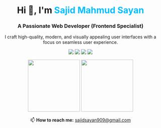 <!-- Profile Overview -->
<div align="center">

<h1>Hi 👋, I'm <span style="color:#00BFFF;">Sajid Mahmud Sayan</span></h1>
<h3>A Passionate Web Developer (Frontend Specialist)</h3>

<p>
I craft high-quality, modern, and visually appealing user interfaces with a focus on seamless user experience.
</p>

<!-- Skills Badges -->
<p>
  <img src="https://img.shields.io/badge/HTML5-E34F26?style=for-the-badge&logo=html5&logoColor=white" />
  <img src="https://img.shields.io/badge/CSS3-1572B6?style=for-the-badge&logo=css3&logoColor=white" />
  <img src="https://img.shields.io/badge/JavaScript-F7DF1E?style=for-the-badge&logo=javascript&logoColor=black" />
  <img src="https://img.shields.io/badge/Tailwind_CSS-38B2AC?style=for-the-badge&logo=tailwind-css&logoColor=white" />
</p>

<!-- GitHub Stats -->
<p>
  <img src="https://github-readme-stats.vercel.app/api?username=sajidsayan&show_icons=true&theme=tokyonight" height="165" />
  <img src="https://github-readme-stats.vercel.app/api/top-langs/?username=sajidsayan&layout=compact&theme=tokyonight" height="165" />
</p>

<!-- Contact -->
<p>
  📫 <strong>How to reach me:</strong> 
  <a href="mailto:sajidsayan909@gmail.com">sajidsayan909@gmail.com</a>
</p>

</div>
